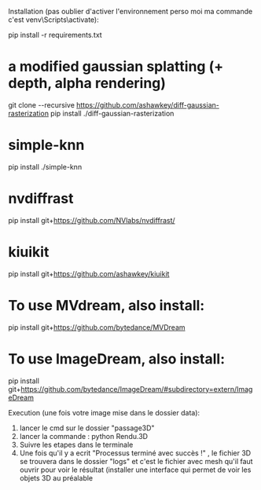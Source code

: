 Installation (pas oublier d'activer l'environnement perso moi ma commande c'est venv\Scripts\activate):

pip install -r requirements.txt

# a modified gaussian splatting (+ depth, alpha rendering)
git clone --recursive https://github.com/ashawkey/diff-gaussian-rasterization
pip install ./diff-gaussian-rasterization

# simple-knn
pip install ./simple-knn

# nvdiffrast
pip install git+https://github.com/NVlabs/nvdiffrast/

# kiuikit
pip install git+https://github.com/ashawkey/kiuikit

# To use MVdream, also install:
pip install git+https://github.com/bytedance/MVDream

# To use ImageDream, also install:
pip install git+https://github.com/bytedance/ImageDream/#subdirectory=extern/ImageDream


Execution (une fois votre image mise dans le dossier data): 

1. lancer le cmd sur le dossier "passage3D"
2. lancer la commande : python Rendu.3D 
3. Suivre les etapes dans le terminale
4. Une fois qu'il y a ecrit "Processus terminé avec succès !" , le fichier 3D se trouvera dans le dossier "logs" et c'est le fichier avec mesh qu'il faut ouvrir pour voir le résultat (installer une interface qui permet de voir les objets 3D au préalable
